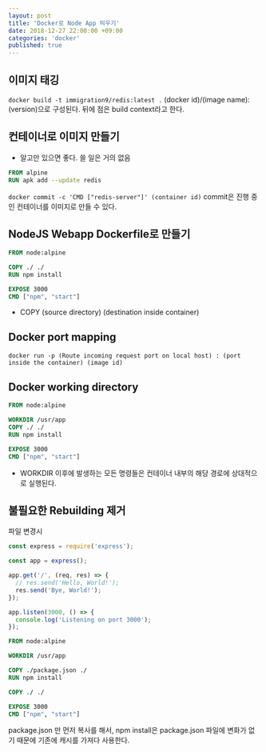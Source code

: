 ```yaml
---
layout: post
title: 'Docker로 Node App 띄우기'
date: 2018-12-27 22:00:00 +09:00
categories: 'docker'
published: true
---
```


## 이미지 태깅

`docker build -t immigration9/redis:latest .`
(docker id)/(image name):(version)으로 구성된다.
뒤에 점은 build context라고 한다.

## 컨테이너로 이미지 만들기

- 알고만 있으면 좋다. 쓸 일은 거의 없음

```Dockerfile
FROM alpine
RUN apk add --update redis
```

`docker commit -c 'CMD ["redis-server"]' (container id)`
commit은 진행 중인 컨테이너를 이미지로 만들 수 있다.

## NodeJS Webapp Dockerfile로 만들기

```Dockerfile
FROM node:alpine

COPY ./ ./
RUN npm install

EXPOSE 3000
CMD ["npm", "start"]
```

- COPY (source directory) (destination inside container)

## Docker port mapping

`docker run -p (Route incoming request port on local host) : (port inside the container) (image id)`

## Docker working directory

```Dockerfile
FROM node:alpine

WORKDIR /usr/app
COPY ./ ./
RUN npm install

EXPOSE 3000
CMD ["npm", "start"]
```

- WORKDIR 이후에 발생하는 모든 명령들은 컨테이너 내부의 해당 경로에 상대적으로 실행된다.

## 불필요한 Rebuilding 제거

파일 변경시

```javascript
const express = require('express');

const app = express();

app.get('/', (req, res) => {
  // res.send('Hello, World!');
  res.send('Bye, World!');
});

app.listen(3000, () => {
  console.log('Listening on port 3000');
});
```

```Dockerfile
FROM node:alpine

WORKDIR /usr/app

COPY ./package.json ./
RUN npm install

COPY ./ ./

EXPOSE 3000
CMD ["npm", "start"]
```

package.json 만 먼저 복사를 해서, npm install은 package.json 파일에 변화가 없기 때문에 기존에 캐시를 가져다 사용한다.
